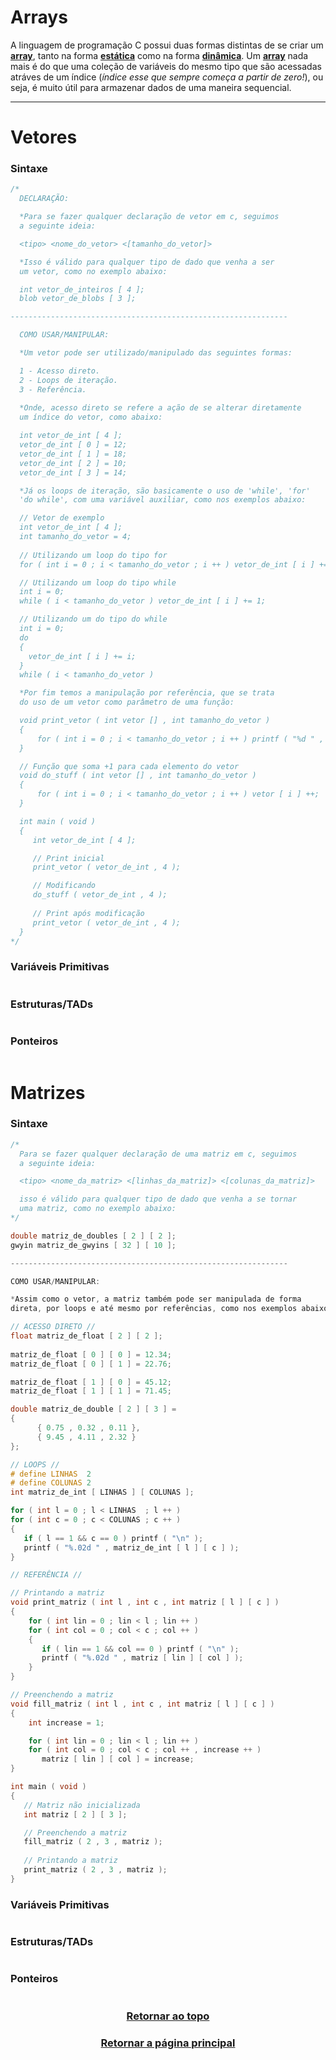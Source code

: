 # Arrays

A linguagem de programação C possui duas formas distintas de se criar um <a href="Arrays.md" title="vetor ou uma matriz">**array**</a>, tanto na forma <a href="Arrays.md" title="o vetor/matriz possui um tamanho máximo fixo">**estática**</a> como na forma <a href="Arrays.md" title="o vetor/matriz pode ser expandido ou reduzido">**dinâmica**</a>. Um <a href="Arrays.md" title="vetor ou uma matriz">**array**</a> nada mais é do que uma coleção de variáveis do mesmo tipo que são acessadas atráves de um índice (*índice esse que sempre começa a partir de zero!*), ou seja, é muito útil para armazenar dados de uma maneira sequencial. 

---

# Vetores

### Sintaxe
```main.c
/*
  DECLARAÇÃO:

  *Para se fazer qualquer declaração de vetor em c, seguimos
  a seguinte ideia:

  <tipo> <nome_do_vetor> <[tamanho_do_vetor]>

  *Isso é válido para qualquer tipo de dado que venha a ser 
  um vetor, como no exemplo abaixo:

  int vetor_de_inteiros [ 4 ];
  blob vetor_de_blobs [ 3 ];

--------------------------------------------------------------

  COMO USAR/MANIPULAR:

  *Um vetor pode ser utilizado/manipulado das seguintes formas:

  1 - Acesso direto.
  2 - Loops de iteração.
  3 - Referência.
  
  *Onde, acesso direto se refere a ação de se alterar diretamente
  um índice do vetor, como abaixo:

  int vetor_de_int [ 4 ];
  vetor_de_int [ 0 ] = 12;
  vetor_de_int [ 1 ] = 18;
  vetor_de_int [ 2 ] = 10;
  vetor_de_int [ 3 ] = 14;

  *Já os loops de iteração, são basicamente o uso de 'while', 'for'
  'do while', com uma variável auxiliar, como nos exemplos abaixo:

  // Vetor de exemplo
  int vetor_de_int [ 4 ];
  int tamanho_do_vetor = 4;
   
  // Utilizando um loop do tipo for
  for ( int i = 0 ; i < tamanho_do_vetor ; i ++ ) vetor_de_int [ i ] += 1;

  // Utilizando um loop do tipo while
  int i = 0;
  while ( i < tamanho_do_vetor ) vetor_de_int [ i ] += 1;

  // Utilizando um do tipo do while
  int i = 0;
  do
  {
    vetor_de_int [ i ] += i;
  }
  while ( i < tamanho_do_vetor )

  *Por fim temos a manipulação por referência, que se trata
  do uso de um vetor como parâmetro de uma função:

  void print_vetor ( int vetor [] , int tamanho_do_vetor )
  {
      for ( int i = 0 ; i < tamanho_do_vetor ; i ++ ) printf ( "%d " , vetor [ i ] );
  }

  // Função que soma +1 para cada elemento do vetor
  void do_stuff ( int vetor [] , int tamanho_do_vetor )
  {   
      for ( int i = 0 ; i < tamanho_do_vetor ; i ++ ) vetor [ i ] ++;
  }   

  int main ( void )
  { 
     int vetor_de_int [ 4 ];

     // Print inicial
     print_vetor ( vetor_de_int , 4 ); 

     // Modificando
     do_stuff ( vetor_de_int , 4 );
   
     // Print após modificação
     print_vetor ( vetor_de_int , 4 );  
  }
*/
```

### Variáveis Primitivas
```main.c
```

### Estruturas/TADs
```main.c
```

### Ponteiros
```main.c
```

# Matrizes

### Sintaxe
```main.c
/*
  Para se fazer qualquer declaração de uma matriz em c, seguimos
  a seguinte ideia:

  <tipo> <nome_da_matriz> <[linhas_da_matriz]> <[colunas_da_matriz]>

  isso é válido para qualquer tipo de dado que venha a se tornar
  uma matriz, como no exemplo abaixo:
*/

double matriz_de_doubles [ 2 ] [ 2 ];
gwyin matriz_de_gwyins [ 32 ] [ 10 ];

--------------------------------------------------------------

COMO USAR/MANIPULAR:

*Assim como o vetor, a matriz também pode ser manipulada de forma
direta, por loops e até mesmo por referências, como nos exemplos abaixo:

// ACESSO DIRETO //
float matriz_de_float [ 2 ] [ 2 ];
  
matriz_de_float [ 0 ] [ 0 ] = 12.34;
matriz_de_float [ 0 ] [ 1 ] = 22.76;

matriz_de_float [ 1 ] [ 0 ] = 45.12;
matriz_de_float [ 1 ] [ 1 ] = 71.45;

double matriz_de_double [ 2 ] [ 3 ] =
{
      { 0.75 , 0.32 , 0.11 },
      { 9.45 , 4.11 , 2.32 }
};

// LOOPS //
# define LINHAS  2
# define COLUNAS 2
int matriz_de_int [ LINHAS ] [ COLUNAS ];

for ( int l = 0 ; l < LINHAS  ; l ++ )
for ( int c = 0 ; c < COLUNAS ; c ++ )
{
   if ( l == 1 && c == 0 ) printf ( "\n" );
   printf ( "%.02d " , matriz_de_int [ l ] [ c ] );
}

// REFERÊNCIA //

// Printando a matriz
void print_matriz ( int l , int c , int matriz [ l ] [ c ] )
{
    for ( int lin = 0 ; lin < l ; lin ++ )
    for ( int col = 0 ; col < c ; col ++ ) 
    {
       if ( lin == 1 && col == 0 ) printf ( "\n" );
       printf ( "%.02d " , matriz [ lin ] [ col ] );
    }   
}

// Preenchendo a matriz
void fill_matriz ( int l , int c , int matriz [ l ] [ c ] )
{
    int increase = 1;

    for ( int lin = 0 ; lin < l ; lin ++ )
    for ( int col = 0 ; col < c ; col ++ , increase ++ ) 
       matriz [ lin ] [ col ] = increase;
}

int main ( void )
{
   // Matriz não inicializada
   int matriz [ 2 ] [ 3 ];

   // Preenchendo a matriz
   fill_matriz ( 2 , 3 , matriz );
   
   // Printando a matriz
   print_matriz ( 2 , 3 , matriz );
}

```

### Variáveis Primitivas
```main.c
```

### Estruturas/TADs
```main.c
```

### Ponteiros
```main.c
```

<h3 align="center"> <a href="#arrays" title="Voltar ao topo"> Retornar ao topo </a> </h3>
<h3 align="center"> <a href="https://github.com/AllisonJunior/Estruturas_de_Dados" title="Voltar ao menu principal"> Retornar a página principal </a> </h3>


